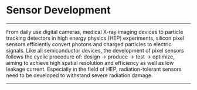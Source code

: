 # Sensor Development

***

From daily use digital cameras, medical X-ray imaging devices to particle tracking detectors in high energy physics (HEP) experiments, silicon pixel sensors efficiently convert photons and charged particles to electric signals. Like all semiconductor devices, the development of pixel sensors follows the cyclic procedure of: design &rarr; produce &rarr; test &rarr; optimize, aiming to achieve high spatial resolution and efficiency as well as low leakage current. Especially in the field of HEP, radiation-tolerant sensors need to be developed to withstand severe radiation damage.

***
